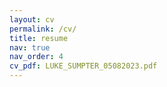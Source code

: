 ```yaml
---
layout: cv
permalink: /cv/
title: resume
nav: true
nav_order: 4
cv_pdf: LUKE_SUMPTER_05082023.pdf
---
```

